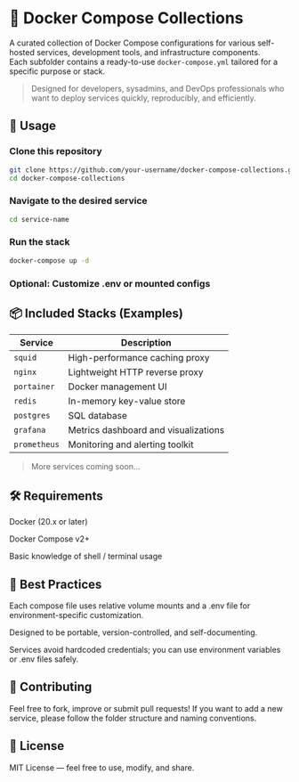 # 🐳 Docker Compose Collections

A curated collection of Docker Compose configurations for various self-hosted services, development tools, and infrastructure components.  
Each subfolder contains a ready-to-use `docker-compose.yml` tailored for a specific purpose or stack.

> Designed for developers, sysadmins, and DevOps professionals who want to deploy services quickly, reproducibly, and efficiently.

## 🔧 Usage

### Clone this repository

```bash
git clone https://github.com/your-username/docker-compose-collections.git
cd docker-compose-collections
```

### Navigate to the desired service

```bash
cd service-name
```

### Run the stack

```bash
docker-compose up -d
```

### Optional: Customize .env or mounted configs

## 📦 Included Stacks (Examples)

| Service      | Description                          |
| ------------ | ------------------------------------ |
| `squid`      | High-performance caching proxy       |
| `nginx`      | Lightweight HTTP reverse proxy       |
| `portainer`  | Docker management UI                 |
| `redis`      | In-memory key-value store            |
| `postgres`   | SQL database                         |
| `grafana`    | Metrics dashboard and visualizations |
| `prometheus` | Monitoring and alerting toolkit      |

> More services coming soon...

## 🛠️ Requirements

Docker (20.x or later)

Docker Compose v2+

Basic knowledge of shell / terminal usage

## 📘 Best Practices

Each compose file uses relative volume mounts and a .env file for environment-specific customization.

Designed to be portable, version-controlled, and self-documenting.

Services avoid hardcoded credentials; you can use environment variables or .env files safely.

## 🤝 Contributing

Feel free to fork, improve or submit pull requests!
If you want to add a new service, please follow the folder structure and naming conventions.

## 📄 License

MIT License — feel free to use, modify, and share.

